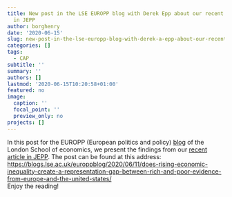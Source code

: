 ```yaml
---
title: New post in the LSE EUROPP blog with Derek Epp about our recent article
  in JEPP
author: borghenry
date: '2020-06-15'
slug: new-post-in-the-lse-europp-blog-with-derek-a-epp-about-our-recent-article-in-jepp
categories: []
tags:
  - CAP
subtitle: ''
summary: ''
authors: []
lastmod: '2020-06-15T10:20:58+01:00'
featured: no
image:
  caption: ''
  focal_point: ''
  preview_only: no
projects: []
---
```


In this post for the EUROPP (European politics and policy) [blog](https://blogs.lse.ac.uk/europpblog/) of the London School of economics, we present the 
findings from our [recent article in JEPP](https://enricoborghetto.netlify.app/publication/jepp-legislative-2020/). The post
can be found at this address: https://blogs.lse.ac.uk/europpblog/2020/06/11/does-rising-economic-inequality-create-a-representation-gap-between-rich-and-poor-evidence-from-europe-and-the-united-states/  
Enjoy the reading!  